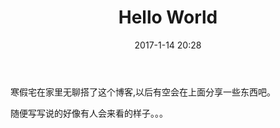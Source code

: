 ﻿---
title: Hello World
date: 2017-1-14 20:28
---
寒假宅在家里无聊搭了这个博客,以后有空会在上面分享一些东西吧。

随便写写说的好像有人会来看的样子。。。






